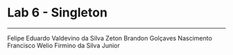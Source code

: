 # Lab 6 - Singleton

---
Felipe Eduardo Valdevino da Silva
Zeton Brandon Golçaves Nascimento
Francisco Welio Firmino da Silva Junior
